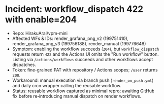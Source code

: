 # Incident: workflow_dispatch 422 with enable=204

- Repo: HirakuArai/vpm-mini
- Affected WFs & IDs: render_grafana_png_v2 (199751410), render_grafana_png_v3 (199756188), render_manual (199776648)
- Symptom: enabling the workflow succeeds (`204`), but `workflow_dispatch` requests return `422` and the Actions UI omits the "Run workflow" button. Listing via `/actions/workflows` succeeds and other workflows accept dispatches.
- Token: fine-grained PAT with repository / Actions scopes; `/user` returns `200`.
- Workaround: manual execution via branch push (`render_on_push.yml`) and daily cron wrapper calling the reusable workflow.
- Status: reusable workflow captured as minimal repro; awaiting GitHub fix before re-introducing manual dispatch on render workflows.
